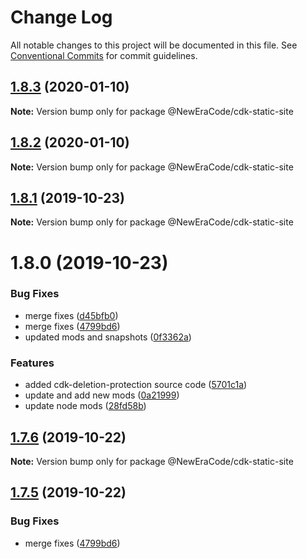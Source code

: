 # Change Log

All notable changes to this project will be documented in this file.
See [Conventional Commits](https://conventionalcommits.org) for commit guidelines.

## [1.8.3](https://github.com/NewEraCodeRepo/nec-cdk-components/compare/v1.8.2...v1.8.3) (2020-01-10)

**Note:** Version bump only for package @NewEraCode/cdk-static-site





## [1.8.2](https://github.com/NewEraCodeRepo/nec-cdk-components/compare/v1.8.1...v1.8.2) (2020-01-10)

**Note:** Version bump only for package @NewEraCode/cdk-static-site





## [1.8.1](https://github.com/NewEraCodeRepo/nec-cdk-components/compare/v1.8.0...v1.8.1) (2019-10-23)

**Note:** Version bump only for package @NewEraCode/cdk-static-site





# 1.8.0 (2019-10-23)


### Bug Fixes

* merge fixes ([d45bfb0](https://github.com/NewEraCodeRepo/nec-cdk-components/commit/d45bfb04a6cab25f96ac5e3ee895aa72cd223139))
* merge fixes ([4799bd6](https://github.com/NewEraCodeRepo/nec-cdk-components/commit/4799bd6df82839b43e19d40be99f378352d05c74))
* updated mods and snapshots ([0f3362a](https://github.com/NewEraCodeRepo/nec-cdk-components/commit/0f3362ac7a298bd2d6208e12a6faefabd6eb1dfb))


### Features

* added cdk-deletion-protection source code ([5701c1a](https://github.com/NewEraCodeRepo/nec-cdk-components/commit/5701c1a191ad2bfc13c506b94f8e1096287965ac))
* update and add new mods ([0a21999](https://github.com/NewEraCodeRepo/nec-cdk-components/commit/0a21999e9ade9130b52eacbabae9e2d635436987))
* update node mods ([28fd58b](https://github.com/NewEraCodeRepo/nec-cdk-components/commit/28fd58be5049d474db9dd60a308e03d834bfd8f0))





## [1.7.6](https://github.com/NewEraCodeRepo/nec-cdk-components/compare/v1.7.5...v1.7.6) (2019-10-22)

**Note:** Version bump only for package @NewEraCode/cdk-static-site





## [1.7.5](https://github.com/NewEraCodeRepo/nec-cdk-components/compare/v1.7.2...v1.7.5) (2019-10-22)


### Bug Fixes

* merge fixes ([4799bd6](https://github.com/NewEraCodeRepo/nec-cdk-components/commit/4799bd6df82839b43e19d40be99f378352d05c74))
